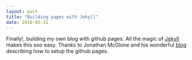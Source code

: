 ```yaml
---
layout: post
title: "Building pages with Jekyll"
date: 2016-05-31
---
```


Finally!, building my own blog with github pages.
All the magic of [Jekyll](http://jekyllrb.com) makes this soo easy.
Thanks to Jonathan McGlone and his wonderful [blog](http://jmcglone.com/guides/github-pages/) describing how to setup the github pages.
